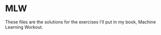 # MLW
These files are the solutions for the exercises I'll put in my book, Machine Learning Workout.
